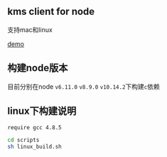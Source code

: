 ## kms client for node

支持mac和linux


[demo](./test/demo.js)

##  构建node版本
目前分别在node `v6.11.0` `v8.9.0` `v10.14.2`下构建`c`依赖


## linux下构建说明

`require gcc 4.8.5`

```bash
cd scripts
sh linux_build.sh
```